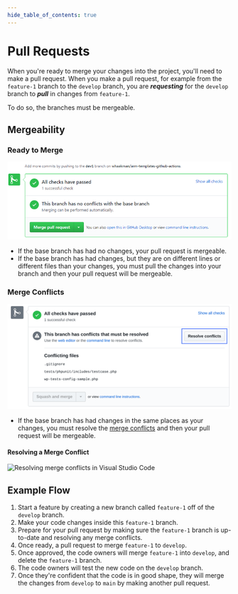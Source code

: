 ```yaml
---
hide_table_of_contents: true
---
```


# Pull Requests

When you're ready to merge your changes into the project, you'll need to make a pull request. When you make a pull request, for example from the `feature-1` branch to the `develop` branch, you are **_requesting_** for the `develop` branch to **_pull_** in changes from `feature-1`.

To do so, the branches must be mergeable.

## Mergeability

### Ready to Merge

![No Conflicts](./assets/no-conflicts.png)

- If the base branch has had no changes, your pull request is mergeable.
- If the base branch has had changes, but they are on different lines or different files than your changes, you must pull the changes into your branch and then your pull request will be mergeable.

### Merge Conflicts

![Conflicts](./assets/conflicts.png)

- If the base branch has had changes in the same places as your changes, you must resolve the [merge conflicts](https://docs.github.com/en/pull-requests/collaborating-with-pull-requests/addressing-merge-conflicts/about-merge-conflicts) and then your pull request will be mergeable.

#### Resolving a Merge Conflict

![Resolving merge conflicts in Visual Studio Code](https://code.visualstudio.com/assets/docs/editor/versioncontrol/merge-conflict.png)

## Example Flow

1. Start a feature by creating a new branch called `feature-1` off of the `develop` branch.
2. Make your code changes inside this `feature-1` branch.
3. Prepare for your pull request by making sure the `feature-1` branch is up-to-date and resolving any merge conflicts.
4. Once ready, a pull request to merge `feature-1` to `develop`.
5. Once approved, the code owners will merge `feature-1` into `develop`, and delete the `feature-1` branch.
6. The code owners will test the new code on the `develop` branch.
7. Once they're confident that the code is in good shape, they will merge the changes from `develop` to `main` by making another pull request.
